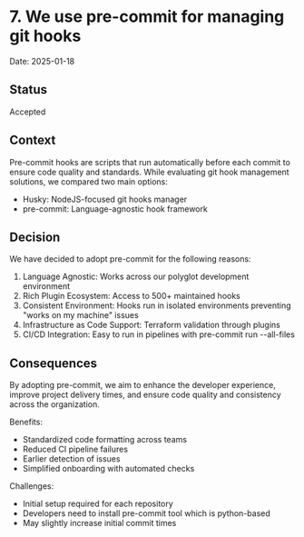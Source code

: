 # 7. We use pre-commit for managing git hooks

Date: 2025-01-18

## Status

Accepted

## Context

Pre-commit hooks are scripts that run automatically before each commit to ensure
code quality and standards. While evaluating git hook management solutions, we
compared two main options:

- Husky: NodeJS-focused git hooks manager
- pre-commit: Language-agnostic hook framework

## Decision

We have decided to adopt pre-commit for the following reasons:

1. Language Agnostic: Works across our polyglot development environment
2. Rich Plugin Ecosystem: Access to 500+ maintained hooks
3. Consistent Environment: Hooks run in isolated environments preventing "works
   on my machine" issues
4. Infrastructure as Code Support: Terraform validation through plugins
5. CI/CD Integration: Easy to run in pipelines with pre-commit run --all-files

## Consequences

By adopting pre-commit, we aim to enhance the developer experience, improve
project delivery times, and ensure code quality and consistency across the
organization.

Benefits:

- Standardized code formatting across teams
- Reduced CI pipeline failures
- Earlier detection of issues
- Simplified onboarding with automated checks

Challenges:

- Initial setup required for each repository
- Developers need to install pre-commit tool which is python-based
- May slightly increase initial commit times
